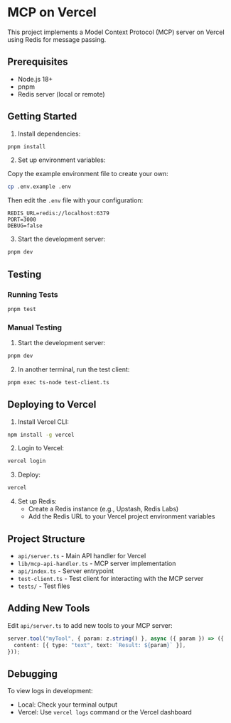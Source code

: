 # MCP on Vercel

This project implements a Model Context Protocol (MCP) server on Vercel using Redis for message passing.

## Prerequisites

* Node.js 18+
* pnpm
* Redis server (local or remote)

## Getting Started

1. Install dependencies:

```bash
pnpm install
```

2. Set up environment variables:

Copy the example environment file to create your own:

```bash
cp .env.example .env
```

Then edit the `.env` file with your configuration:

```
REDIS_URL=redis://localhost:6379
PORT=3000
DEBUG=false
```

3. Start the development server:

```bash
pnpm dev
```

## Testing

### Running Tests

```bash
pnpm test
```

### Manual Testing

1. Start the development server:

```bash
pnpm dev
```

2. In another terminal, run the test client:

```bash
pnpm exec ts-node test-client.ts
```

## Deploying to Vercel

1. Install Vercel CLI:

```bash
npm install -g vercel
```

2. Login to Vercel:

```bash
vercel login
```

3. Deploy:

```bash
vercel
```

4. Set up Redis:
   * Create a Redis instance (e.g., Upstash, Redis Labs)
   * Add the Redis URL to your Vercel project environment variables

## Project Structure

* `api/server.ts` - Main API handler for Vercel
* `lib/mcp-api-handler.ts` - MCP server implementation
* `api/index.ts` - Server entrypoint
* `test-client.ts` - Test client for interacting with the MCP server
* `tests/` - Test files

## Adding New Tools

Edit `api/server.ts` to add new tools to your MCP server:

```typescript
server.tool("myTool", { param: z.string() }, async ({ param }) => ({
  content: [{ type: "text", text: `Result: ${param}` }],
}));
```

## Debugging

To view logs in development:

* Local: Check your terminal output
* Vercel: Use `vercel logs` command or the Vercel dashboard
